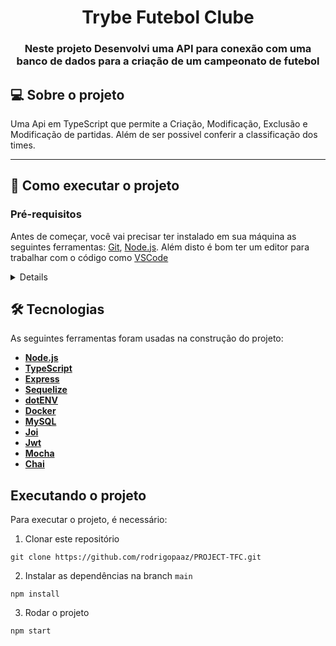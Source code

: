 <h1 align="center">Trybe Futebol Clube</h1>

<h3 align="center">Neste projeto Desenvolvi uma API para conexão com uma banco de dados para a criação de um campeonato de futebol</h3>

## 💻 Sobre o projeto

Uma Api em TypeScript que permite a Criação, Modificação, Exclusão e Modificação de partidas.
Além de ser possivel conferir a classificação dos times.

---
## 🚀 Como executar o projeto

### Pré-requisitos

Antes de começar, você vai precisar ter instalado em sua máquina as seguintes ferramentas:
[Git](https://git-scm.com), [Node.js](https://nodejs.org/en/). 
Além disto é bom ter um editor para trabalhar com o código como [VSCode](https://code.visualstudio.com/)
<details>

```bash
# Clone este repositório
$ git clone git@github.com:serjofrancisco/ProjectTrybe-TFC.git
# Acesse a pasta do projeto no terminal/cmd
$ cd ProjectTrybe-TFC
# Instale as dependências
$ npm install
# Execute a aplicação em modo de desenvolvimento
$ inicie o banco de dados
# Execute a aplicação em modo de desenvolvimento
$ npm run debug
# O servidor inciará na porta:3001 - acesse http://localhost:3001
```
</details>

## 🛠 Tecnologias

As seguintes ferramentas foram usadas na construção do projeto:
-  **[Node.js](https://nodejs.org/en/)**
-   **[TypeScript](https://www.typescriptlang.org/)**
-   **[Express](https://expressjs.com/)**
-   **[Sequelize](https://sequelize.org/)**
-   **[dotENV](https://github.com/motdotla/dotenv)**
-   **[Docker](https://www.docker.com/)**
-   **[MySQL](https://www.mysql.com/)**
-   **[Joi](https://github.com/hapijs/joi)**
-   **[Jwt](https://jwt.io/)**
-   **[Mocha](https://mochajs.org/)**
-   **[Chai](https://www.chaijs.com/)**

## Executando o projeto
Para executar o projeto, é necessário:

1. Clonar este repositório
  ```
  git clone https://github.com/rodrigopaaz/PROJECT-TFC.git
  ```
2. Instalar as dependências na branch `main`
  ```
  npm install
  ```
3. Rodar o projeto
  ```
  npm start
  ```

